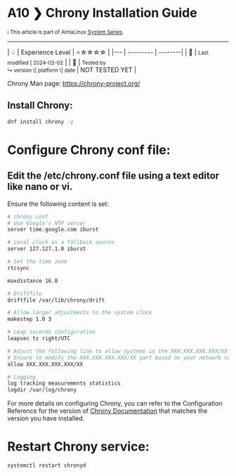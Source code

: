 # A10 ❯ Chrony Installation Guide

<small>ℹ️ This article is part of AlmaLinux [System Series](/series/).</small>

<hr>
| 💡 | Experience Level  | ⭐☆☆☆☆ |
|--- | --------- | --------|
| 📆 | <small>Last modified | 2024-02-02</small> |
| 🔧 | <small>Tested by <br> ↳ version \| platform \| date </small>| NOT TESTED YET |

Chrony Man page: https://chrony-project.org/

## Install Chrony:

```bash
dnf install chrony -y
```

# Configure Chrony conf file:

## Edit the /etc/chrony.conf file using a text editor like nano or vi.

Ensure the following content is set:

```bash
# chrony.conf
# Use Google's NTP server
server time.google.com iburst

# Local clock as a fallback source
server 127.127.1.0 iburst

# Set the time zone
rtcsync

maxdistance 16.0

# Driftfile
driftfile /var/lib/chrony/drift

# Allow larger adjustments to the system clock
makestep 1.0 3

# Leap seconds configuration
leapsec tz right/UTC

# Adjust the following line to allow systems in the XXX.XXX.XXX.XXX/XX subnet to access this client.
# Ensure to modify the XXX.XXX.XXX.XXX/XX part based on your network configuration.
allow XXX.XXX.XXX.XXX/XX

# Logging
log tracking measurements statistics
logdir /var/log/chrony
```

For more details on configuring Chrony, you can refer to the Configuration Reference for the version of [Chrony Documentation](https://chrony-project.org/documentation.html) that matches the version you have installed.

# Restart Chrony service:

```bash
systemctl restart chronyd
```
